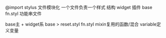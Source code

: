 @import stylus 文件模块化 一个文件负责一个样式
结构 widget 插件 base
fn.styl 功能串文件

base主 + widget系
base > reset.styl fn.styl mixin复用的函数/混合 variable定义变量